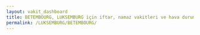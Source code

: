 ```yaml
---
layout: vakit_dashboard
title: BETEMBOURG, LUKSEMBURG için iftar, namaz vakitleri ve hava durumu - ilçe/eyalet seç
permalink: /LUKSEMBURG/BETEMBOURG/
---
```


<script type="text/javascript">
  var GLOBAL_COUNTRY = 'LUKSEMBURG';
  var GLOBAL_CITY = 'BETEMBOURG';
  var GLOBAL_STATE = '';
  var lat = 72;
  var lon = 21;
</script>

